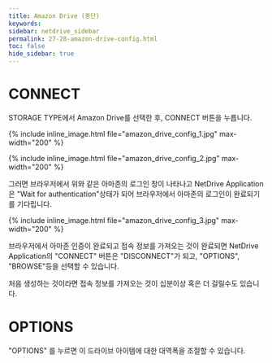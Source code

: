 ```yaml
---
title: Amazon Drive (중단)
keywords:
sidebar: netdrive_sidebar
permalink: 27-28-amazon-drive-config.html
toc: false
hide_sidebar: true
---
```


CONNECT
==================
STORAGE TYPE에서 Amazon Drive를 선택한 후, CONNECT 버튼을 누릅니다.

{% include inline_image.html file="amazon_drive_config_1.jpg" max-width="200" %}


{% include inline_image.html file="amazon_drive_config_2.jpg" max-width="200" %}

그러면 브라우저에서 위와 같은 아마존의 로그인 창이 나타나고 NetDrive Application은 "Wait for authentication"상태가 되어 브라우저에서 아마존의 로그인이 완료되기를 기다립니다.

{% include inline_image.html file="amazon_drive_config_3.jpg" max-width="200" %}

브라우저에서 아마존 인증이 완료되고 접속 정보를 가져오는 것이 완료되면 NetDrive Application의 "CONNECT" 버튼은 "DISCONNECT"가 되고, "OPTIONS", "BROWSE"등을 선택할 수 있습니다.

처음 생성하는 것이라면 접속 정보를 가져오는 것이 십분이상 혹은 더 걸릴수도 있습니다.

OPTIONS
==================
"OPTIONS" 를 누르면 이 드라이브 아이템에 대한 대역폭을 조절할 수 있습니다.